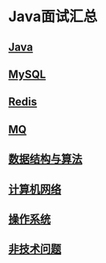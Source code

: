 # Java面试汇总

## [Java](Java.md)

## [MySQL](MySQL.md)

## [Redis](Redis.md)

## [MQ](MQ.md)

## [数据结构与算法](数据结构与算法.md)

## [计算机网络](计算机网络.md)

## [操作系统](操作系统.md)

## [非技术问题](非技术问题.md)